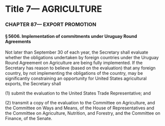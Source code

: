 
# Title 7— AGRICULTURE
### CHAPTER 87— EXPORT PROMOTION
#### § 5606. Implementation of commitments under Uruguay Round Agreements

Not later than September 30 of each year, the Secretary shall evaluate whether the obligations undertaken by foreign countries under the Uruguay Round Agreement on Agriculture are being fully implemented. If the Secretary has reason to believe (based on the evaluation) that any foreign country, by not implementing the obligations of the country, may be significantly constraining an opportunity for United States agricultural exports, the Secretary shall

(1) submit the evaluation to the United States Trade Representative; and

(2) transmit a copy of the evaluation to the Committee on Agriculture, and the Committee on Ways and Means, of the House of Representatives and the Committee on Agriculture, Nutrition, and Forestry, and the Committee on Finance, of the Senate.

